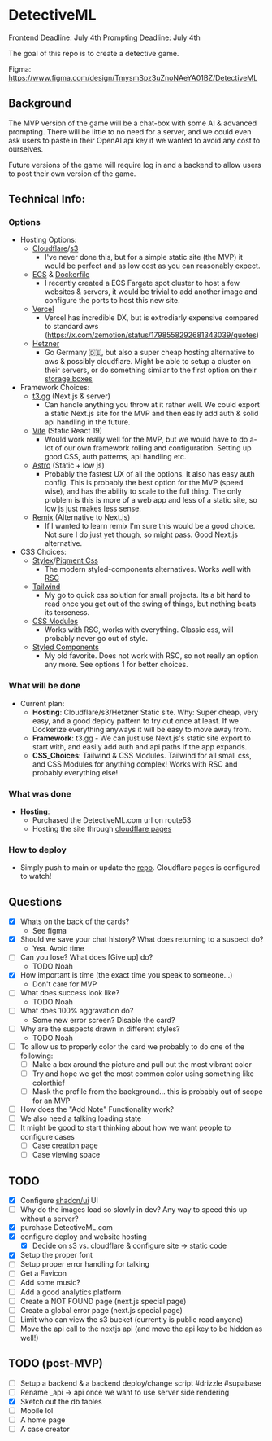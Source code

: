 # DetectiveML

Frontend Deadline: July 4th
Prompting Deadline: July 4th

The goal of this repo is to create a detective game.

Figma: https://www.figma.com/design/TmysmSpz3uZnoNAeYA01BZ/DetectiveML

## Background

The MVP version of the game will be a chat-box with some AI & advanced prompting. There will be little to no need for a server, and we could even ask users to paste in their OpenAI api key if we wanted to avoid any cost to ourselves.

Future versions of the game will require log in and a backend to allow users to post their own version of the game.

## Technical Info:

### Options

- Hosting Options:
  - [Cloudflare](https://www.cloudflare.com/developer-platform/hosting/)/[s3](https://aws.amazon.com/s3/)
    - I've never done this, but for a simple static site (the MVP) it would be perfect and as low cost as you can reasonably expect.
  - [ECS](https://aws.amazon.com/ecs/) & [Dockerfile](https://docs.docker.com/reference/dockerfile/)
    - I recently created a ECS Fargate spot cluster to host a few websites & servers, it would be trivial to add another image and configure the ports to host this new site.
  - [Vercel](https://vercel.com/)
    - Vercel has incredible DX, but is extrodiarly expensive compared to standard aws (https://x.com/zemotion/status/1798558292681343039/quotes)
  - [Hetzner](https://www.hetzner.com/)
    - Go Germany 🇩🇪, but also a super cheap hosting alternative to aws & possibly cloudflare. Might be able to setup a cluster on their servers, or do something similar to the first option on their [storage boxes](https://www.hetzner.com/storage/storage-box/)
- Framework Choices:
  - [t3.gg](https://t3.gg/) (Next.js & server)
    - Can handle anything you throw at it rather well. We could export a static Next.js site for the MVP and then easily add auth & solid api handling in the future.
  - [Vite](https://vitejs.dev/) (Static React 19)
    - Would work really well for the MVP, but we would have to do a-lot of our own framework rolling and configuration. Setting up good CSS, auth patterns, api handling etc.
  - [Astro](https://astro.build/) (Static + low js)
    - Probably the fastest UX of all the options. It also has easy auth config. This is probably the best option for the MVP (speed wise), and has the ability to scale to the full thing. The only problem is this is more of a web app and less of a static site, so low js just makes less sense.
  - [Remix](https://remix.run/) (Alternative to Next.js)
    - If I wanted to learn remix I'm sure this would be a good choice. Not sure I do just yet though, so might pass. Good Next.js alternative.
- CSS Choices:
  - [Stylex](https://github.com/facebook/stylex)/[Pigment Css](https://github.com/mui/pigment-css)
    - The modern styled-components alternatives. Works well with [RSC](https://react.dev/reference/rsc/server-components)
  - [Tailwind](https://tailwindcss.com/)
    - My go to quick css solution for small projects. Its a bit hard to read once you get out of the swing of things, but nothing beats its terseness.
  - [CSS Modules](https://github.com/css-modules/css-modules)
    - Works with RSC, works with everything. Classic css, will probably never go out of style.
  - [Styled Components](https://styled-components.com/)
    - My old favorite. Does not work with RSC, so not really an option any more. See options 1 for better choices.

### What will be done

- Current plan:
  - **Hosting**: Cloudflare/s3/Hetzner Static site. Why: Super cheap, very easy, and a good deploy pattern to try out once at least. If we Dockerize everything anyways it will be easy to move away from.
  - **Framework**: t3.gg - We can just use Next.js's static site export to start with, and easily add auth and api paths if the app expands.
  - **CSS_Choices**: Tailwind & CSS Modules. Tailwind for all small css, and CSS Modules for anything complex! Works with RSC and probably everything else!

### What was done

- **Hosting**:
  - Purchased the DetectiveML.com url on route53
  - Hosting the site through [cloudflare pages](https://pages.cloudflare.com/)

### How to deploy

- Simply push to main or update the [repo](https://github.com/pmaier983/detective-ml). Cloudflare pages is configured to watch!

## Questions

- [x] Whats on the back of the cards?
  - See figma
- [x] Should we save your chat history? What does returning to a suspect do?
  - Yea. Avoid time
- [ ] Can you lose? What does [Give up] do?
  - TODO Noah
- [x] How important is time (the exact time you speak to someone...)
  - Don't care for MVP
- [ ] What does success look like?
  - TODO Noah
- [ ] What does 100% aggravation do?
  - Some new error screen? Disable the card?
- [ ] Why are the suspects drawn in different styles?
  - TODO Noah
- [ ] To allow us to properly color the card we probably to do one of the following:
  - [ ] Make a box around the picture and pull out the most vibrant color
  - [ ] Try and hope we get the most common color using something like colorthief
  - [ ] Mask the profile from the background... this is probably out of scope for an MVP
- [ ] How does the "Add Note" Functionality work?
- [ ] We also need a talking loading state
- [ ] It might be good to start thinking about how we want people to configure cases
  - [ ] Case creation page
  - [ ] Case viewing space

## TODO

- [x] Configure [shadcn/ui](https://ui.shadcn.com/docs/installation/next) UI
- [ ] Why do the images load so slowly in dev? Any way to speed this up without a server?
- [x] purchase DetectiveML.com
- [x] configure deploy and website hosting
  - [x] Decide on s3 vs. cloudflare & configure site -> static code
- [x] Setup the proper font
- [ ] Setup proper error handling for talking
- [ ] Get a Favicon
- [ ] Add some music?
- [ ] Add a good analytics platform
- [ ] Create a NOT FOUND page (next.js special page)
- [ ] Create a global error page (next.js special page)
- [ ] Limit who can view the s3 bucket (currently is public read anyone)
- [ ] Move the api call to the nextjs api (and move the api key to be hidden as well!)

## TODO (post-MVP)

- [ ] Setup a backend & a backend deploy/change script #drizzle #supabase
- [ ] Rename \_api -> api once we want to use server side rendering
- [x] Sketch out the db tables
- [ ] Mobile lol
- [ ] A home page
- [ ] A case creator
